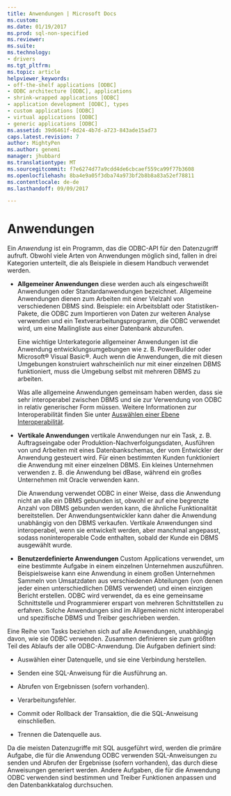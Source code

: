 ```yaml
---
title: Anwendungen | Microsoft Docs
ms.custom: 
ms.date: 01/19/2017
ms.prod: sql-non-specified
ms.reviewer: 
ms.suite: 
ms.technology:
- drivers
ms.tgt_pltfrm: 
ms.topic: article
helpviewer_keywords:
- off-the-shelf applications [ODBC]
- ODBC architecture [ODBC], applications
- shrink-wrapped applications [ODBC]
- application development [ODBC], types
- custom applications [ODBC]
- virtual applications [ODBC]
- generic applications [ODBC]
ms.assetid: 39d6461f-0d24-4b7d-a723-843ade15ad73
caps.latest.revision: 7
author: MightyPen
ms.author: genemi
manager: jhubbard
ms.translationtype: MT
ms.sourcegitcommit: f7e6274d77a9cdd4de6cbcaef559ca99f77b3608
ms.openlocfilehash: 8ba4e9a05f3dba74a973bf2b8b8a83a52ef78811
ms.contentlocale: de-de
ms.lasthandoff: 09/09/2017

---
```

# <a name="applications"></a>Anwendungen
Ein *Anwendung* ist ein Programm, das die ODBC-API für den Datenzugriff aufruft. Obwohl viele Arten von Anwendungen möglich sind, fallen in drei Kategorien unterteilt, die als Beispiele in diesem Handbuch verwendet werden.  
  
-   **Allgemeiner Anwendungen** diese werden auch als eingeschweißt Anwendungen oder Standardanwendungen bezeichnet. Allgemeine Anwendungen dienen zum Arbeiten mit einer Vielzahl von verschiedenen DBMS sind. Beispiele: ein Arbeitsblatt oder Statistiken-Pakete, die ODBC zum Importieren von Daten zur weiteren Analyse verwenden und ein Textverarbeitungsprogramm, die ODBC verwendet wird, um eine Mailingliste aus einer Datenbank abzurufen.  
  
     Eine wichtige Unterkategorie allgemeiner Anwendungen ist die Anwendung entwicklungsumgebungen wie z. B. PowerBuilder oder Microsoft® Visual Basic®. Auch wenn die Anwendungen, die mit diesen Umgebungen konstruiert wahrscheinlich nur mit einer einzelnen DBMS funktioniert, muss die Umgebung selbst mit mehreren DBMS zu arbeiten.  
  
     Was alle allgemeine Anwendungen gemeinsam haben werden, dass sie sehr interoperabel zwischen DBMS und sie zur Verwendung von ODBC in relativ generischer Form müssen. Weitere Informationen zur Interoperabilität finden Sie unter [Auswählen einer Ebene Interoperabilität](../../odbc/reference/develop-app/choosing-a-level-of-interoperability.md).  
  
-   **Vertikale Anwendungen** vertikale Anwendungen nur ein Task, z. B. Auftragseingabe oder Produktion-Nachverfolgungsdaten, Ausführen von und Arbeiten mit eines Datenbankschemas, der vom Entwickler der Anwendung gesteuert wird. Für einen bestimmten Kunden funktioniert die Anwendung mit einer einzelnen DBMS. Ein kleines Unternehmen verwenden z. B. die Anwendung bei dBase, während ein großes Unternehmen mit Oracle verwenden kann.  
  
     Die Anwendung verwendet ODBC in einer Weise, dass die Anwendung nicht an alle ein DBMS gebunden ist, obwohl er auf eine begrenzte Anzahl von DBMS gebunden werden kann, die ähnliche Funktionalität bereitstellen. Der Anwendungsentwickler kann daher die Anwendung unabhängig von den DBMS verkaufen. Vertikale Anwendungen sind interoperabel, wenn sie entwickelt werden, aber manchmal angepasst, sodass noninteroperable Code enthalten, sobald der Kunde ein DBMS ausgewählt wurde.  
  
-   **Benutzerdefinierte Anwendungen** Custom Applications verwendet, um eine bestimmte Aufgabe in einem einzelnen Unternehmen auszuführen. Beispielsweise kann eine Anwendung in einem großen Unternehmen Sammeln von Umsatzdaten aus verschiedenen Abteilungen (von denen jeder einen unterschiedlichen DBMS verwendet) und einen einzigen Bericht erstellen. ODBC wird verwendet, da es eine gemeinsame Schnittstelle und Programmierer erspart von mehreren Schnittstellen zu erfahren. Solche Anwendungen sind im Allgemeinen nicht interoperabel und spezifische DBMS und Treiber geschrieben werden.  
  
 Eine Reihe von Tasks beziehen sich auf alle Anwendungen, unabhängig davon, wie sie ODBC verwenden. Zusammen definieren sie zum größten Teil des Ablaufs der alle ODBC-Anwendung. Die Aufgaben definiert sind:  
  
-   Auswählen einer Datenquelle, und sie eine Verbindung herstellen.  
  
-   Senden eine SQL-Anweisung für die Ausführung an.  
  
-   Abrufen von Ergebnissen (sofern vorhanden).  
  
-   Verarbeitungsfehler.  
  
-   Commit oder Rollback der Transaktion, die die SQL-Anweisung einschließen.  
  
-   Trennen die Datenquelle aus.  
  
 Da die meisten Datenzugriffe mit SQL ausgeführt wird, werden die primäre Aufgabe, die für die Anwendung ODBC verwenden SQL-Anweisungen zu senden und Abrufen der Ergebnisse (sofern vorhanden), das durch diese Anweisungen generiert werden. Andere Aufgaben, die für die Anwendung ODBC verwenden sind bestimmen und Treiber Funktionen anpassen und den Datenbankkatalog durchsuchen.

